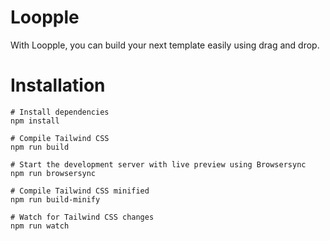 # Loopple
With Loopple, you can build your next template easily using drag and drop.

# Installation

```
# Install dependencies
npm install

# Compile Tailwind CSS
npm run build

# Start the development server with live preview using Browsersync
npm run browsersync

# Compile Tailwind CSS minified
npm run build-minify

# Watch for Tailwind CSS changes
npm run watch

```
